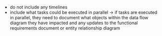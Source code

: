 - do not include any timelines
- include what tasks could be executed in parallel
-> if tasks are executed in parallel, they need to document what objects within the data flow diagram they have impacted and any updates to the functional requirements document or entity relationship diagram


